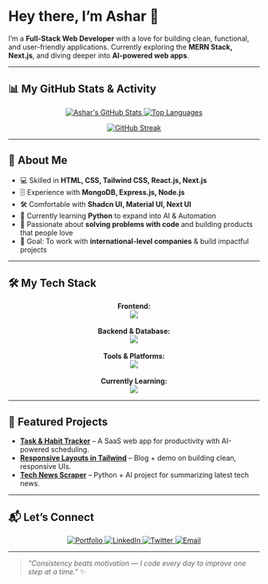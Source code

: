 # Hey there, I’m Ashar 👋

I’m a **Full-Stack Web Developer** with a love for building clean, functional, and user-friendly applications. Currently exploring the **MERN Stack, Next.js**, and diving deeper into **AI-powered web apps**.

---

## 📊 My GitHub Stats & Activity

<p align="center">
  <a href="https://github.com/asharcodes">
    <img src="https://github-readme-stats.vercel.app/api?username=asharcodes&show_icons=true&theme=tokyonight&count_private=true&hide_border=true" alt="Ashar's GitHub Stats" />
    <img src="https://github-readme-stats.vercel.app/api/top-langs/?username=asharcodes&layout=compact&theme=tokyonight&hide_border=true" alt="Top Languages" />
  </a>
</p>

<p align="center">
  <a href="https://github.com/asharcodes">
    <img src="https://github-readme-streak-stats.herokuapp.com/?user=asharcodes&theme=tokyonight&hide_border=true" alt="GitHub Streak" />
  </a>
</p>

---

## 🚀 About Me
- 💻 Skilled in **HTML, CSS, Tailwind CSS, React.js, Next.js**
- 🗄️ Experience with **MongoDB, Express.js, Node.js**
- 🛠️ Comfortable with **Shadcn UI, Material UI, Next UI**
- 📌 Currently learning **Python** to expand into AI & Automation
- 🌱 Passionate about **solving problems with code** and building products that people love
- 🎯 Goal: To work with **international-level companies** & build impactful projects

---

## 🛠️ My Tech Stack

<p align="center">
  <strong>Frontend:</strong><br>
  <a href="https://skillicons.dev">
    <img src="https://skillicons.dev/icons?i=html,css,tailwind,react,nextjs" />
  </a>
  <br><br>
  <strong>Backend & Database:</strong><br>
  <a href="https://skillicons.dev">
    <img src="https://skillicons.dev/icons?i=nodejs,express,mongo,mysql" />
  </a>
  <br><br>
  <strong>Tools & Platforms:</strong><br>
  <a href="https://skillicons.dev">
    <img src="https://skillicons.dev/icons?i=git,github,vercel,netlify,linux" />
  </a>
  <br><br>
  <strong>Currently Learning:</strong><br>
  <a href="https://skillicons.dev">
    <img src="https://skillicons.dev/icons?i=python" />
  </a>
</p>

---

## 📌 Featured Projects
- **[Task & Habit Tracker](#)** – A SaaS web app for productivity with AI-powered scheduling.
- **[Responsive Layouts in Tailwind](#)** – Blog + demo on building clean, responsive UIs.
- **[Tech News Scraper](#)** – Python + AI project for summarizing latest tech news.

---

## 📬 Let’s Connect

<p align="center">
  <a href="https://portfolio.asharcodes.com/">
    <img src="https://img.shields.io/badge/Portfolio-asharcodes.com-blue?style=for-the-badge&logo=google-chrome&logoColor=white" alt="Portfolio"/>
  </a>
  <a href="https://linkedin.com/in/asharcodes">
    <img src="https://img.shields.io/badge/LinkedIn-asharcodes-blue?style=for-the-badge&logo=linkedin&logoColor=white" alt="LinkedIn"/>
  </a>
  <a href="https://x.com/asharcodes">
    <img src="https://img.shields.io/badge/Twitter-asharcodes-blue?style=for-the-badge&logo=x&logoColor=white" alt="Twitter"/>
  </a>
  <a href="mailto:itsasharcodes@gmail.com">
    <img src="https://img.shields.io/badge/Email-itsasharcodes-blue?style=for-the-badge&logo=gmail&logoColor=white" alt="Email"/>
  </a>
</p>

---

> _"Consistency beats motivation — I code every day to improve one step at a time."_ ✨
